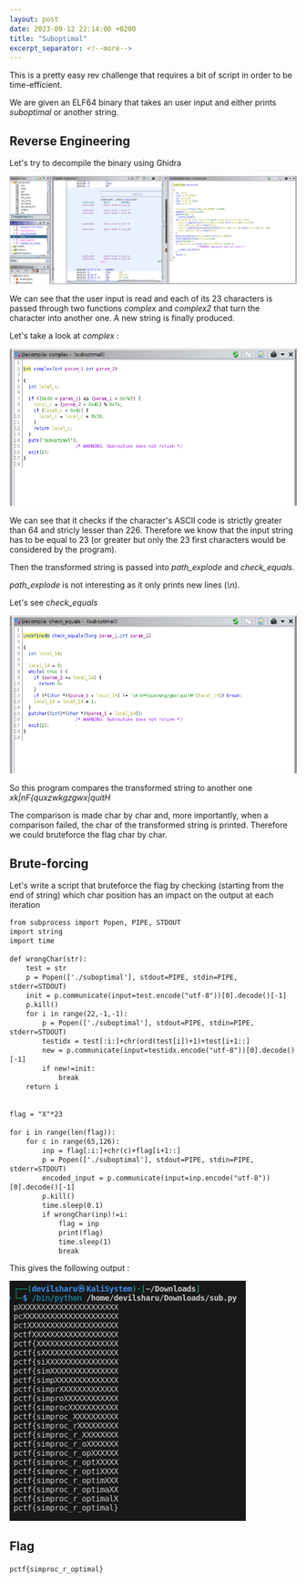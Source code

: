 ```yaml
---
layout: post
date: 2023-09-12 22:14:00 +0200
title: "Suboptimal"
excerpt_separator: <!--more-->
---
```


This is a pretty easy rev challenge that requires a bit of script in order to be time-efficient.

<!--more-->

We are given an ELF64 binary that takes an user input and either prints *suboptimal* or another string.

## Reverse Engineering

Let's try to decompile the binary using Ghidra

![Alt text](/assets/pctf/suboptimal-1.png)

We can see that the user input is read and each of its 23 characters is passed through two functions *complex* and *complex2* that turn the character into another one. A new string is finally produced.

Let's take a look at *complex* :

![Alt text](/assets/pctf/suboptimal-2.png)

We can see that it checks if the character's ASCII code is strictly greater than 64 and stricly lesser than 226. Therefore we know that the input string has to be equal to 23 (or greater but only the 23 first characters would be considered by the program).

Then the transformed string is passed into *path_explode* and *check_equals*.

*path_explode* is not interesting as it only prints new lines (*\n*).

Let's see *check_equals*

![Alt text](/assets/pctf/suboptimal-3.png)

So this program compares the transformed string to another one *xk|nF{quxzwkgzgwx|quitH*

The comparison is made char by char and, more importantly, when a comparison failed, the char of the transformed string is printed. Therefore we could bruteforce the flag char by char.


## Brute-forcing 

Let's write a script that bruteforce the flag by checking (starting from the end of string) which char position has an impact on the output at each iteration

```
from subprocess import Popen, PIPE, STDOUT
import string
import time

def wrongChar(str):
    test = str
    p = Popen(['./suboptimal'], stdout=PIPE, stdin=PIPE, stderr=STDOUT)
    init = p.communicate(input=test.encode("utf-8"))[0].decode()[-1]
    p.kill()
    for i in range(22,-1,-1):
        p = Popen(['./suboptimal'], stdout=PIPE, stdin=PIPE, stderr=STDOUT)
        testidx = test[:i:]+chr(ord(test[i])+1)+test[i+1::]
        new = p.communicate(input=testidx.encode("utf-8"))[0].decode()[-1]
        if new!=init:
            break
    return i


flag = "X"*23

for i in range(len(flag)):
    for c in range(65,126):
        inp = flag[:i:]+chr(c)+flag[i+1::]
        p = Popen(['./suboptimal'], stdout=PIPE, stdin=PIPE, stderr=STDOUT)
        encoded_input = p.communicate(input=inp.encode("utf-8"))[0].decode()[-1]
        p.kill()
        time.sleep(0.1)
        if wrongChar(inp)!=i:
            flag = inp
            print(flag)
            time.sleep(1)
            break
```
            
This gives the following output : 

![Alt text](/assets/pctf/suboptimal-4.png)


## Flag

`pctf{simproc_r_optimal}`